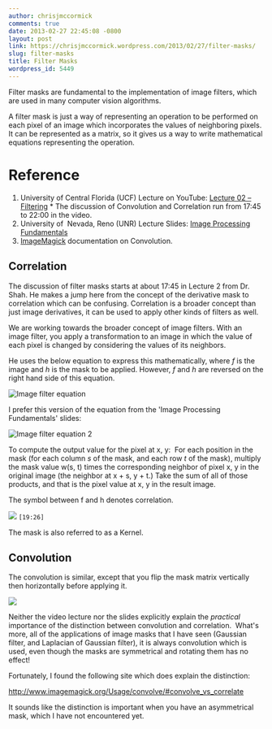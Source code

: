 ```yaml
---
author: chrisjmccormick
comments: true
date: 2013-02-27 22:45:08 -0800
layout: post
link: https://chrisjmccormick.wordpress.com/2013/02/27/filter-masks/
slug: filter-masks
title: Filter Masks
wordpress_id: 5449
---
```


Filter masks are fundamental to the implementation of image filters, which are used in many computer vision algorithms.

A filter mask is just a way of representing an operation to be performed on each pixel of an image which incorporates the values of neighboring pixels. It can be represented as a matrix, so it gives us a way to write mathematical equations representing the operation.

# Reference
	
  1. University of Central Florida (UCF) Lecture on YouTube: [Lecture 02 – Filtering](http://www.youtube.com/watch?v=1THuCOKNn6U)
    * The discussion of Convolution and Correlation run from 17:45 to 22:00 in the video.
  2. University of  Nevada, Reno (UNR) Lecture Slides: [Image Processing Fundamentals](http://www.cse.unr.edu/~bebis/CS474/Lectures/SpatialFiltering.ppt)	
  3. [ImageMagick](http://www.imagemagick.org/Usage/convolve/) documentation on Convolution.


## Correlation

The discussion of filter masks starts at about 17:45 in Lecture 2 from Dr. Shah. He makes a jump here from the concept of the derivative mask to correlation which can be confusing. Correlation is a broader concept than just image derivatives, it can be used to apply other kinds of filters as well.

We are working towards the broader concept of image filters. With an image filter, you apply a transformation to an image in which the value of each pixel is changed by considering the values of its neighbors.

He uses the below equation to express this mathematically, where _f_ is the image and _h_ is the mask to be applied. However, _f_ and _h_ are reversed on the right hand side of this equation.

![Image filter equation](https://lh6.googleusercontent.com/wrvyBOSBimOBze7SFc4ZZojtNqNwn7ewrVuNBVKXwGf6qGQHyM4FQ23wk5WA0HIE6QzORIAWcUWwKFhWVXEURx5Tvyk6x9YVgkD5rjsSCChW7FohNkkoSaCi)

I prefer this version of the equation from the 'Image Processing Fundamentals' slides:

![Image filter equation 2](https://lh3.googleusercontent.com/QWZKIBqjuMWcY_MB1x0M-4zb_ec1EVUo30KDSL8TQ8mgirz32sZuGYJ22S1KPh8Ot1Cw0uBza_qoSXpsvSJLzQbt6dvh_b6QxNTlIJkZ_SNrnHroP-F9rKZM)

To compute the output value for the pixel at x, y:  For each position in the mask (for each column _s_ of the mask, and each row _t_ of the mask), multiply the mask value w(s, t) times the corresponding neighbor of pixel x, y in the original image (the neighbor at x + s, y + t.) Take the sum of all of those products, and that is the pixel value at x, y in the result image.

The symbol between f and h denotes correlation.

![](https://lh3.googleusercontent.com/32XmgWiTtYGKddpefnBXs9tFSyfIvDE31TN6hs_PYrWb_lAQGpM6oOF7cvIL9jRmlt2cJoMOTS0drDEhEPnwIkCwC7F4dVYiedVk9nYxdnl-t8AvaIaNViIi)
`[19:26]`

The mask is also referred to as a Kernel.


## Convolution 

The convolution is similar, except that you flip the mask matrix vertically then horizontally before applying it.

![](https://lh6.googleusercontent.com/NmvsgSVGR1IB6UAg4wA1YYACYfOl53OeDVlp4Ol_vyXbEyfvEylFnyZ4eZ8cfbZdBVZ_SnxEnK32r-cS6UZBfJa16c6KBsPxzT4LXxtJM93vD2PfE9m1sfYg)

Neither the video lecture nor the slides explicitly explain the _practical_ importance of the distinction between convolution and correlation.  What's more, all of the applications of image masks that I have seen (Gaussian filter, and Laplacian of Gaussian filter), it is always convolution which is used, even though the masks are symmetrical and rotating them has no effect!

Fortunately, I found the following site which does explain the distinction:

http://www.imagemagick.org/Usage/convolve/#convolve_vs_correlate

It sounds like the distinction is important when you have an asymmetrical mask, which I have not encountered yet.
